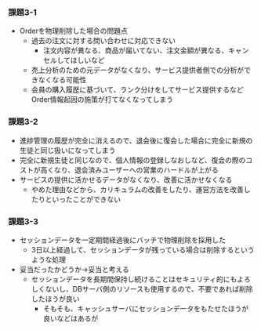 ### 課題3-1
- Orderを物理削除した場合の問題点
  - 過去の注文に対する問い合わせに対応できない
    - 注文内容が異なる、商品が届いてない、注文金額が異なる、キャンセルしてほしいなど
  - 売上分析のための元データがなくなり、サービス提供者側での分析ができなくなる可能性
  - 会員の購入履歴に基づいて、ランク分けをしてサービス提供するなどOrder情報起因の施策が打てなくなってしまう

### 課題3-2
- 進捗管理の履歴が完全に消えるので、退会後に復会した場合に完全に新規の生徒と同じ扱いになってしまう
- 完全に新規生徒と同じなので、個人情報の登録しなおしなど、復会の際のコストが高くなり、退会済みユーザーへの営業のハードルが上がる
- サービスの提供に活かせるデータがなくなり、改善に活かせなくなる
  - やめた理由などから、カリキュラムの改善をしたり、運営方法を改善したりといったことができない

### 課題3-3
- セッションデータを一定期間経過後にバッチで物理削除を採用した
  - 3日以上経過して、セッションデータが残っている場合は削除するというような処理
- 妥当だったかどうか→妥当と考える
  - セッションデータを長期間保持し続けることはセキュリティ的にもよろしくないし、DBサーバ側のリソースも使用するので、不要であれば削除したほうが良い
    - そもそも、キャッシュサーバにセッションデータをもたせたほうが良いなどはあるが
 